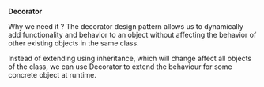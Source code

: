 **Decorator**

Why we need it ?
The decorator design pattern allows us to dynamically add functionality 
and behavior to an object without affecting the behavior of other existing objects in the same class.

Instead of extending using inheritance, which will change affect all objects of the class, 
we can use Decorator to extend the behaviour for some concrete object at runtime. 
